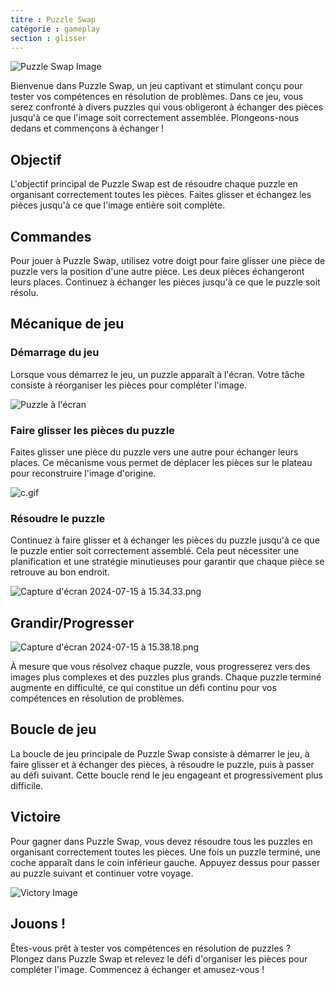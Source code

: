 ```yaml
---
titre : Puzzle Swap
catégorie : gameplay
section : glisser
---
```

![Puzzle Swap Image](https://help.Studycat.com/hc/article_attachments/34916594979097)

Bienvenue dans Puzzle Swap, un jeu captivant et stimulant conçu pour tester vos compétences en résolution de problèmes. Dans ce jeu, vous serez confronté à divers puzzles qui vous obligeront à échanger des pièces jusqu'à ce que l'image soit correctement assemblée. Plongeons-nous dedans et commençons à échanger !

## Objectif

L'objectif principal de Puzzle Swap est de résoudre chaque puzzle en organisant correctement toutes les pièces. Faites glisser et échangez les pièces jusqu'à ce que l'image entière soit complète.

## Commandes

Pour jouer à Puzzle Swap, utilisez votre doigt pour faire glisser une pièce de puzzle vers la position d'une autre pièce. Les deux pièces échangeront leurs places. Continuez à échanger les pièces jusqu'à ce que le puzzle soit résolu.

## Mécanique de jeu

### Démarrage du jeu

Lorsque vous démarrez le jeu, un puzzle apparaît à l'écran. Votre tâche consiste à réorganiser les pièces pour compléter l'image.

![Puzzle à l'écran](https://help.Studycat.com/hc/article_attachments/34916594979097)

### Faire glisser les pièces du puzzle

Faites glisser une pièce du puzzle vers une autre pour échanger leurs places. Ce mécanisme vous permet de déplacer les pièces sur le plateau pour reconstruire l'image d'origine.

![c.gif](https://help.Studycat.com/hc/article_attachments/35085383360281)

### Résoudre le puzzle

Continuez à faire glisser et à échanger les pièces du puzzle jusqu'à ce que le puzzle entier soit correctement assemblé. Cela peut nécessiter une planification et une stratégie minutieuses pour garantir que chaque pièce se retrouve au bon endroit.

![Capture d'écran 2024-07-15 à 15.34.33.png](https://help.Studycat.com/hc/article_attachments/35085383392153)

## Grandir/Progresser

![Capture d'écran 2024-07-15 à 15.38.18.png](https://help.Studycat.com/hc/article_attachments/35085383395993)

À mesure que vous résolvez chaque puzzle, vous progresserez vers des images plus complexes et des puzzles plus grands. Chaque puzzle terminé augmente en difficulté, ce qui constitue un défi continu pour vos compétences en résolution de problèmes.

## Boucle de jeu

La boucle de jeu principale de Puzzle Swap consiste à démarrer le jeu, à faire glisser et à échanger des pièces, à résoudre le puzzle, puis à passer au défi suivant. Cette boucle rend le jeu engageant et progressivement plus difficile.

## Victoire

Pour gagner dans Puzzle Swap, vous devez résoudre tous les puzzles en organisant correctement toutes les pièces. Une fois un puzzle terminé, une coche apparaît dans le coin inférieur gauche. Appuyez dessus pour passer au puzzle suivant et continuer votre voyage.

![Victory Image](https://help.Studycat.com/hc/article_attachments/34916594984473)

## Jouons !

Êtes-vous prêt à tester vos compétences en résolution de puzzles ? Plongez dans Puzzle Swap et relevez le défi d'organiser les pièces pour compléter l'image. Commencez à échanger et amusez-vous !
